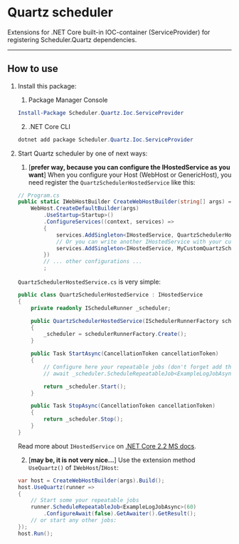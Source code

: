 ﻿# Quartz scheduler

Extensions for .NET Core built-in IOC-container (ServiceProvider) for registering Scheduler.Quartz dependencies.

---

## How to use

1. Install this package:
	1. Package Manager Console
	```powershell
	Install-Package Scheduler.Quartz.Ioc.ServiceProvider
	```
	2. .NET Core CLI
	```powershell
	dotnet add package Scheduler.Quartz.Ioc.ServiceProvider
	```
2. Start Quartz scheduler by one of next ways:
   1. [**prefer way, because you can configure the IHostedService as you want**] When you configure your Host (WebHost or GenericHost), you need register the `QuartzSchedulerHostedService` like this:   
    ```csharp
    // Program.cs
    public static IWebHostBuilder CreateWebHostBuilder(string[] args) => 
        WebHost.CreateDefaultBuilder(args)
            .UseStartup<Startup>()
            .ConfigureServices((context, services) =>
            {
                services.AddSingleton<IHostedService, QuartzSchedulerHostedService>();
                // Or you can write another IHostedService with your custom logic and register it
                services.AddSingleton<IHostedService, MyCustomQuartzSchedulerHostedService>();
            })
            // ... other configurations ...
            ;
    ```
    `QuartzSchedulerHostedService.cs` is very simple:
    ```csharp
    public class QuartzSchedulerHostedService : IHostedService
    {
        private readonly IScheduleRunner _scheduler;

        public QuartzSchedulerHostedService(ISchedulerRunnerFactory schedulerRunnerFactory)
        {
            _scheduler = schedulerRunnerFactory.Create();
        }

        public Task StartAsync(CancellationToken cancellationToken)
        {
            // Configure here your repeatable jobs (don't forget add the async keyword)
            // await _scheduler.ScheduleRepeatableJob<ExampleLogJobAsync>(60);

            return _scheduler.Start();
        }

        public Task StopAsync(CancellationToken cancellationToken)
        {
            return _scheduler.Stop();
        }
    }
    ```
    Read more about `IHostedService` on [.NET Core 2.2 MS docs](https://docs.microsoft.com/en-us/aspnet/core/fundamentals/host/generic-host?view=aspnetcore-2.2#introduction).

    2. [**may be, it is not very nice...**] Use the extension method `UseQuartz()` of `IWebHost`/`IHost`:
    ```csharp
    var host = CreateWebHostBuilder(args).Build();
    host.UseQuartz(runner =>
    {
        // Start some your repeatable jobs
        runner.ScheduleRepeatableJob<ExampleLogJobAsync>(60)
            .ConfigureAwait(false).GetAwaiter().GetResult();
        // or start any other jobs: 
    });
    host.Run();
    ```